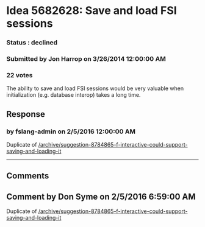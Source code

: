 # Idea 5682628: Save and load FSI sessions #

### Status : declined

### Submitted by Jon Harrop on 3/26/2014 12:00:00 AM

### 22 votes

The ability to save and load FSI sessions would be very valuable when initialization (e.g. database interop) takes a long time.



## Response 
### by fslang-admin on 2/5/2016 12:00:00 AM

Duplicate of [/archive/suggestion-8784865-f-interactive-could-support-saving-and-loading-it](/archive/suggestion-8784865-f-interactive-could-support-saving-and-loading-it.md)

------------------------
## Comments


## Comment by Don Syme on 2/5/2016 6:59:00 AM
Duplicate of [/archive/suggestion-8784865-f-interactive-could-support-saving-and-loading-it](/archive/suggestion-8784865-f-interactive-could-support-saving-and-loading-it.md)

